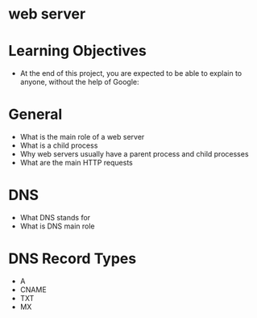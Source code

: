 # web server
# Learning Objectives
  - At the end of this project, you are expected to be able to explain to anyone, without the help of Google:
# General
  - What is the main role of a web server
  - What is a child process
  - Why web servers usually have a parent process and child processes
  - What are the main HTTP requests
# DNS
  - What DNS stands for
  - What is DNS main role
# DNS Record Types
  - A
  - CNAME
  - TXT
  - MX
